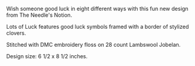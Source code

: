 Wish someone good luck in eight different ways with this fun new design from The Needle's Notion.

Lots of Luck features good luck symbols framed with a border of stylized clovers.

Stitched with DMC embroidery floss on 28 count Lambswool Jobelan.

Design size: 6 1/2 x 8 1/2 inches.
